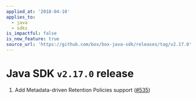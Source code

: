 ```yaml
---
applied_at: '2018-04-10'
applies_to:
  - java
  - sdks
is_impactful: false
is_new_feature: true
source_url: 'https://github.com/box/box-java-sdk/releases/tag/v2.17.0'
---
```


# Java SDK `v2.17.0` release

1. Add Metadata-driven Retention Policies support ([#535](https://github.com/box/box-java-sdk/pull/535))
